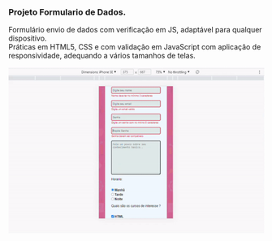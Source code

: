 ###  Projeto Formulario de Dados. </br>
Formulário envio de dados com verificação em JS, adaptável para qualquer dispositivo. </br>
Práticas em HTML5, CSS e com validação em JavaScript com aplicação de responsividade, adequando a vários tamanhos de telas.</br>

![ Site Receitas ](https://github.com/robsonalves04/Projeto-Formulario/blob/main/gif-formulario.gif)
